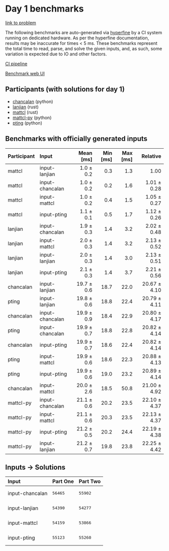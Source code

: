 # Day 1 benchmarks

[link to problem](https://adventofcode.com/2023/day/1)

The following benchmarks are auto-generated via
[hyperfine](https://github.com/sharkdp/hyperfine) by a CI system running on
dedicated hardware. As per the hyperfine documentation, results may be
inaccurate for times < 5 ms. These benchmarks represent the total time to read,
parse, and solve the given inputs, and, as such, some variation is expected due
to IO and other factors.

[CI pipeline](http://ci.papercode.net:8080/teams/main/pipelines/aoc2023)

[Benchmark web UI](https://aoc.ancalagon.black)


## Participants (with solutions for day 1)

- [chancalan](https://github.com/chancalan/aoc2023) (python)
- [lanjian](https://github.com/lanjian/aoc-2023) (rust)
- [mattcl](https://github.com/mattcl/aoc2023) (rust)
- [mattcl-py](https://github.com/mattcl/aoc2023-py) (python)
- [pting](https://github.com/pting/aoc2023) (python)


## Benchmarks with officially generated inputs

| Participant | Input | Mean [ms] | Min [ms] | Max [ms] | Relative |
|:---|:---|---:|---:|---:|---:|
| mattcl | input-lanjian | 1.0 ± 0.2 | 0.3 | 1.3 | 1.00 |
| mattcl | input-chancalan | 1.0 ± 0.2 | 0.2 | 1.6 | 1.01 ± 0.28 |
| mattcl | input-mattcl | 1.0 ± 0.2 | 0.4 | 1.5 | 1.05 ± 0.27 |
| mattcl | input-pting | 1.1 ± 0.1 | 0.5 | 1.7 | 1.12 ± 0.26 |
| lanjian | input-chancalan | 1.9 ± 0.3 | 1.4 | 3.2 | 2.02 ± 0.48 |
| lanjian | input-mattcl | 2.0 ± 0.3 | 1.4 | 3.2 | 2.13 ± 0.52 |
| lanjian | input-lanjian | 2.0 ± 0.3 | 1.4 | 3.0 | 2.13 ± 0.51 |
| lanjian | input-pting | 2.1 ± 0.3 | 1.4 | 3.7 | 2.21 ± 0.56 |
| chancalan | input-lanjian | 19.7 ± 0.6 | 18.7 | 22.0 | 20.67 ± 4.10 |
| pting | input-lanjian | 19.8 ± 0.6 | 18.8 | 22.4 | 20.79 ± 4.11 |
| chancalan | input-chancalan | 19.9 ± 0.9 | 18.4 | 22.9 | 20.80 ± 4.17 |
| pting | input-chancalan | 19.9 ± 0.7 | 18.8 | 22.8 | 20.82 ± 4.14 |
| chancalan | input-pting | 19.9 ± 0.7 | 18.6 | 22.4 | 20.82 ± 4.14 |
| pting | input-mattcl | 19.9 ± 0.6 | 18.6 | 22.3 | 20.88 ± 4.13 |
| pting | input-pting | 19.9 ± 0.6 | 19.0 | 23.2 | 20.89 ± 4.14 |
| chancalan | input-mattcl | 20.0 ± 2.6 | 18.5 | 50.8 | 21.00 ± 4.92 |
| mattcl-py | input-chancalan | 21.1 ± 0.6 | 20.2 | 23.5 | 22.10 ± 4.37 |
| mattcl-py | input-mattcl | 21.1 ± 0.6 | 20.3 | 23.5 | 22.13 ± 4.37 |
| mattcl-py | input-pting | 21.2 ± 0.5 | 20.2 | 24.4 | 22.19 ± 4.38 |
| mattcl-py | input-lanjian | 21.2 ± 0.7 | 19.8 | 23.8 | 22.25 ± 4.42 |


## Inputs -> Solutions

| Input | Part One | Part Two |
|:---|:---|:---|
|input-chancalan|<pre>56465</pre>|<pre>55902</pre>|
|input-lanjian|<pre>54390</pre>|<pre>54277</pre>|
|input-mattcl|<pre>54159</pre>|<pre>53866</pre>|
|input-pting|<pre>55123</pre>|<pre>55260</pre>|